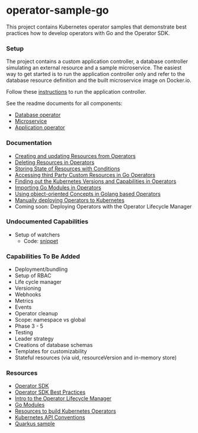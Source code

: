 # operator-sample-go

This project contains Kubernetes operator samples that demonstrate best practices how to develop operators with Go and the Operator SDK.

### Setup

The project contains a custom application controller, a database controller simulating an external resource and a sample microservice. The easiest way to get started is to run the application controller only and refer to the database resource definition and the built microservice image on Docker.io.

Follow these [instructions](operator-application/README.md#setup-and-local-usage) to run the application controller.

See the readme documents for all components:

* [Database operator](operator-application/README.md)
* [Microservice](simple-microservice/README.md)
* [Application operator](operator-application/README.md)

### Documentation

* [Creating and updating Resources from Operators](http://heidloff.net/article/updating-resources-kubernetes-operators/)
* [Deleting Resources in Operators](http://heidloff.net/article/deleting-resources-kubernetes-operators/)
* [Storing State of Resources with Conditions](http://heidloff.net/article/storing-state-status-kubernetes-resources-conditions-operators-go/)
* [Accessing third Party Custom Resources in Go Operators](http://heidloff.net/article/accessing-third-party-custom-resources-go-operators/)
* [Finding out the Kubernetes Versions and Capabilities in Operators](http://heidloff.net/article/finding-kubernetes-version-capabilities-operators/)
* [Importing Go Modules in Operators](http://heidloff.net/article/importing-go-modules-kubernetes-operators/)
* [Using object-oriented Concepts in Golang based Operators](http://heidloff.net/article/object-oriented-concepts-golang/)
* [Manually deploying Operators to Kubernetes](http://heidloff.net/article/manually-deploying-operators-to-kubernetes/)
* Coming soon: Deploying Operators with the Operator Lifecycle Manager

### Undocumented Capabilities

* Setup of watchers
    * Code: [snippet](https://github.com/nheidloff/operator-sample-go/blob/aa9fd15605a54f712e1233423236bd152940f238/operator-application/controllers/application_controller.go#L218)

### Capabilities To Be Added

* Deployment/bundling
* Setup of RBAC
* Life cycle manager
* Versioning
* Webhooks
* Metrics
* Events
* Operator cleanup
* Scope: namespace vs global
* Phase 3 - 5
* Testing
* Leader strategy
* Creations of database schemas
* Templates for customizability
* Stateful resources (via uid, resourceVersion and in-memory store)

### Resources

* [Operator SDK](https://sdk.operatorframework.io/docs/overview/)
* [Operator SDK Best Practices](https://sdk.operatorframework.io/docs/best-practices/best-practices/)
* [Intro to the Operator Lifecycle Manager](https://www.youtube.com/watch?v=5PorcMTYZTo)
* [Go Modules](https://www.youtube.com/watch?v=Z1VhG7cf83M)
* [Resources to build Kubernetes Operators](http://heidloff.net/articles/resources-to-build-kubernetes-operators/)
* [Kubernetes API Conventions](https://github.com/kubernetes/community/blob/master/contributors/devel/sig-architecture/api-conventions.md)
* [Quarkus sample](https://github.com/nheidloff/quarkus-operator-microservice-database)